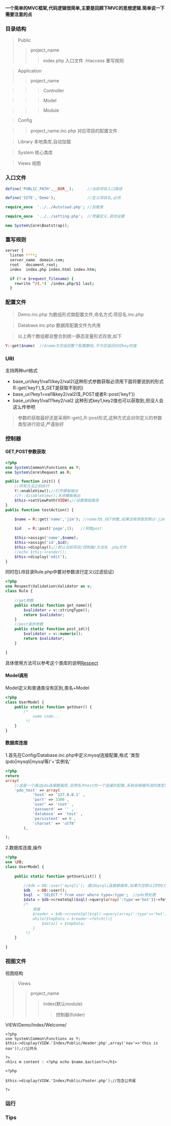 
**一个简单的MVC框架,代码逻辑很简单,主要是回顾下MVC的思想逻辑.简单说一下需要注意的点** 


### 目录结构
>Public
>>project_name
>>>index.php  入口文件
>>>.htaccess   重写规则
			 
>Application
>>project_name

>>>Controller

>>>Model

>>>Module

>Config

>>project_name.inc.php  对应项目的配置文件


>Library  本地类库,自动加载

>System  核心类库

>Views    视图


### 入口文件

```php
define('PUBLIC_PATH',__DIR__);      //当前项目入口路径

define('SITE','Demo');              //定义项目名,必须

require_once  '../../Autoload.php'; //加载类

require_once  '../../setting.php';  //常量定义,其他设置

new System\Core\Bootstrap();

```
### 重写规则
```bash
server {
  listen ****;
  server_name  domain.com;
  root   document_root;
  index  index.php index.html index.htm;

  if (!-e $request_filename) {
    rewrite ^/(.*)  /index.php/$1 last;
  }

```

### 配置文件
>Demo.inc.php 为数组形式做配置文件,命名方式:项目名.inc.php

>Database.inc.php 数据库配置文件为共用

>以上两个数组都会整合到统一静态变量形式存放,如下

```php
Y::get($name)  //$name为空返回整个配置数组,不为空返回对应key的值
```
### URI
支持两种url格式
- base_uri/key1/val1/key2/val2(这种形式参数获取必须用下面将要说到的形式R::get('key1'),$_GET是获取不到的)
- base_uri?key1=val1&key2/val2($_POST或者R::post('key1'))
- base_uri/key1/val1?key2/val2 这种形式key1,key2值也可以获取到,但没人会这么传参吧

>参数的获取最好还是采用R::get(),R::post形式,这种方式会对你定义的参数类型进行验证,严谨些好

### 控制器
#### GET,POST参数获取
```php
<?php
use System\Common\Functions as Y;
use System\Core\Request as R;

public function init() {
	//所有方法之前执行
	Y::enableView();//打开模板输出
	//Y::disableView();关闭模板输出
	$this->setViewPath(VIEW);//设置模版路径
}
public function testAction() {
	
	$name = R::get('name','jim'); //name为$_GET参数,如果没有获取到默认'jim'

	$id   = R::post('page',1);   //获取post

	$this->assign('name',$name);
	$this->assign('id',$id);
	$this->display();//默认当前项目/控制器/方法名 .php文件
	//echo $this->render();
	$this->display('edit');
}
```

同时在LIB目录Rule.php中要对参数进行定义(过滤验证)
```php
<?php
use Respect\Validation\Validator as v;
class Rule {
		
	//get参数
	public static function get_name(){
        $validator = v::stringType();
        return $validator;
    }
    //post来的参数
    public static function post_id(){
        $validator = v::numeric();
        return $validator;
    }

}
```
具体使用方法可以参考这个类库的说明[Respect](https://github.com/Respect/Validation)
#### Model调用
Model定义和普通类没有区别,类名+Model
```php
<?php
class UserModel {
	public static function getUser() {
		/*
			some code...
		 */
	}
}

```
#### 数据库连接
1.首先在Config/Database.inc.php中定义mysql连接配置,格式 '类型(pdo|mysqli|mysql等)'+'实例名'
```php
<?php
return 
array(
	//这是一个通过pdo连接数据库,实例名为test的一个连接的配置,系统会根据所选的类型实例对应的数据库连接类,目前只有pdo
	'pdo_test' => array(
			'host' => '127.0.0.1' ,
            'port' => 3306 ,
            'user' => 'root' ,
            'password' => '' ,
            'database' => 'test' ,
            'persistent' => 0 ,
            'charset' => 'utf8'
		),

);
```
2.数据库连接,操作
```php
<?php
use \DB;
class UserModel {
	
	public static function getUserList() {

		//$db = DB::user('mysqli'); 通过mysqli连接数据库,如果为空默认已PDO方式,配置文件中要定义一个 mysqli_user的配置数组
		$db   = DB::user();
		$sql  = 'SELECT * from user where type=:type';  //pdo预处理
		$data = $db->createSql($sql)->query(array(':type'=>'hot'))->fetchAll();
		/*
			或者
			$reader = $db->createSql($sql)->query(array(':type'=>'hot'));
			while($tmpData = $reader->fetch()){
				$data[] = $tmpData; 
			}			
		 */ 
	}
	
}

```

### 视图文件
视图结构
>Views
>>project_name
>>>Index(默认module)
>>>>控制器(folder)

VIEW/Demo/Index/Welcome/

```
<?php
use System\Common\Functions as Y;
$this->display(VIEW.'Index/Public/Header.php',array('nav'=>'this is nav'));//公共头

?>
<h1>i m content : <?php echo $name.$action?></h1>

<?php

$this->display(VIEW.'Index/Public/Footer.php');//包含公共尾

?>
```

### 运行

### Tips
		





